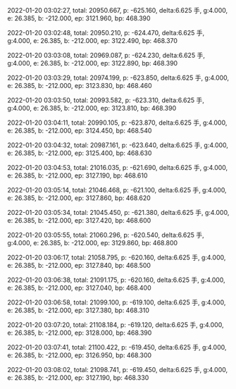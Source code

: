 2022-01-20 03:02:27, total: 20950.667, p: -625.160, delta:6.625 手, g:4.000, e: 26.385, b: -212.000, ep: 3121.960, bp: 468.390

2022-01-20 03:02:48, total: 20950.210, p: -624.470, delta:6.625 手, g:4.000, e: 26.385, b: -212.000, ep: 3122.490, bp: 468.370

2022-01-20 03:03:08, total: 20969.087, p: -624.230, delta:6.625 手, g:4.000, e: 26.385, b: -212.000, ep: 3122.890, bp: 468.390

2022-01-20 03:03:29, total: 20974.199, p: -623.850, delta:6.625 手, g:4.000, e: 26.385, b: -212.000, ep: 3123.830, bp: 468.460

2022-01-20 03:03:50, total: 20993.582, p: -623.310, delta:6.625 手, g:4.000, e: 26.385, b: -212.000, ep: 3123.810, bp: 468.390

2022-01-20 03:04:11, total: 20990.105, p: -623.870, delta:6.625 手, g:4.000, e: 26.385, b: -212.000, ep: 3124.450, bp: 468.540

2022-01-20 03:04:32, total: 20987.161, p: -623.640, delta:6.625 手, g:4.000, e: 26.385, b: -212.000, ep: 3125.400, bp: 468.630

2022-01-20 03:04:53, total: 21016.035, p: -621.690, delta:6.625 手, g:4.000, e: 26.385, b: -212.000, ep: 3127.190, bp: 468.610

2022-01-20 03:05:14, total: 21046.468, p: -621.100, delta:6.625 手, g:4.000, e: 26.385, b: -212.000, ep: 3127.860, bp: 468.620

2022-01-20 03:05:34, total: 21045.450, p: -621.380, delta:6.625 手, g:4.000, e: 26.385, b: -212.000, ep: 3127.420, bp: 468.600

2022-01-20 03:05:55, total: 21060.296, p: -620.540, delta:6.625 手, g:4.000, e: 26.385, b: -212.000, ep: 3129.860, bp: 468.800

2022-01-20 03:06:17, total: 21058.795, p: -620.160, delta:6.625 手, g:4.000, e: 26.385, b: -212.000, ep: 3127.840, bp: 468.500

2022-01-20 03:06:38, total: 21091.175, p: -620.160, delta:6.625 手, g:4.000, e: 26.385, b: -212.000, ep: 3127.040, bp: 468.400

2022-01-20 03:06:58, total: 21099.100, p: -619.100, delta:6.625 手, g:4.000, e: 26.385, b: -212.000, ep: 3127.380, bp: 468.310

2022-01-20 03:07:20, total: 21108.184, p: -619.120, delta:6.625 手, g:4.000, e: 26.385, b: -212.000, ep: 3128.000, bp: 468.390

2022-01-20 03:07:41, total: 21100.422, p: -619.450, delta:6.625 手, g:4.000, e: 26.385, b: -212.000, ep: 3126.950, bp: 468.300

2022-01-20 03:08:02, total: 21098.741, p: -619.450, delta:6.625 手, g:4.000, e: 26.385, b: -212.000, ep: 3127.190, bp: 468.330